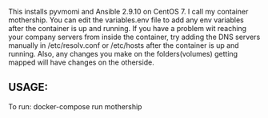 This installs pyvmomi and Ansible 2.9.10 on CentOS 7. I call my container mothership. You can edit the variables.env file to add any env variables after the container is up and running. If you have a problem wit reaching your company servers from inside the container, try adding the DNS servers manually in /etc/resolv.conf or /etc/hosts after the container is up and running. Also, any changes you make on the folders(volumes) getting mapped will have changes on the otherside.

## USAGE:
To run: docker-compose run mothership
